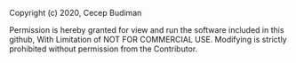Copyright (c) 2020, Cecep Budiman

Permission is hereby granted for view and run the software included in this github, With Limitation of NOT FOR COMMERCIAL USE. Modifying is strictly prohibited without permission from the Contributor.
